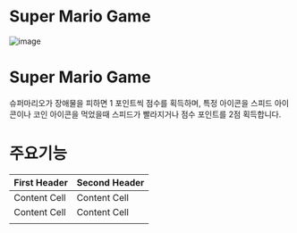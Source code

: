 # Super Mario Game

![image](https://github.com/Hyunjin07/MarioGame/assets/111410288/17cb8dc9-6384-43c6-94d3-180e33d19d75)

# Super Mario Game
슈퍼마리오가 장애물을 피하면 1 포인트씩 점수를 획득하며, 특정 아이콘을 스피드 아이콘이나 코인 아이콘을 먹었을때 스피드가 빨라지거나 점수 포인트를 2점 획득합니다.

# 주요기능
| First Header       | Second Header |
| -----------------  | ------------- |
| Content Cell       | Content Cell  |
| Content Cell       | Content Cell  |
|                    |               |

 
